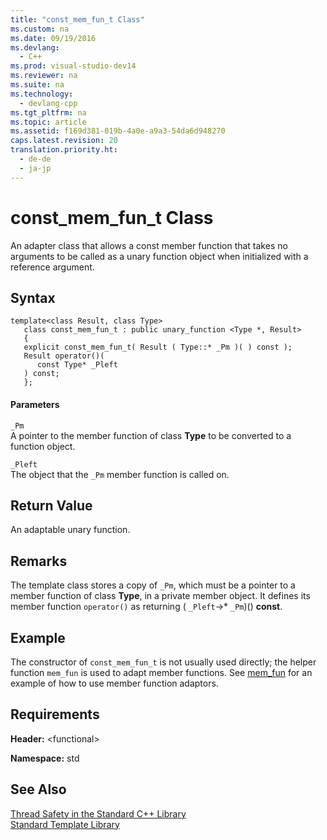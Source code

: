 ```yaml
---
title: "const_mem_fun_t Class"
ms.custom: na
ms.date: 09/19/2016
ms.devlang: 
  - C++
ms.prod: visual-studio-dev14
ms.reviewer: na
ms.suite: na
ms.technology: 
  - devlang-cpp
ms.tgt_pltfrm: na
ms.topic: article
ms.assetid: f169d381-019b-4a0e-a9a3-54da6d948270
caps.latest.revision: 20
translation.priority.ht: 
  - de-de
  - ja-jp
---
```

# const_mem_fun_t Class
An adapter class that allows a const member function that takes no arguments to be called as a unary function object when initialized with a reference argument.  
  
## Syntax  
  
```  
template<class Result, class Type>  
   class const_mem_fun_t : public unary_function <Type *, Result>   
   {  
   explicit const_mem_fun_t( Result ( Type::* _Pm )( ) const );  
   Result operator()(  
      const Type* _Pleft  
   ) const;  
   };  
```  
  
#### Parameters  
 `_Pm`  
 A pointer to the member function of class **Type** to be converted to a function object.  
  
 `_Pleft`  
 The object that the `_Pm` member function is called on.  
  
## Return Value  
 An adaptable unary function.  
  
## Remarks  
 The template class stores a copy of `_Pm`, which must be a pointer to a member function of class **Type**, in a private member object. It defines its member function `operator()` as returning ( `_Pleft`->\* `_Pm`)() **const**.  
  
## Example  
 The constructor of `const_mem_fun_t` is not usually used directly; the helper function `mem_fun` is used to adapt member functions. See [mem_fun](../vs140/-functional--functions.md#mem_fun_function) for an example of how to use member function adaptors.  
  
## Requirements  
 **Header:** <functional\>  
  
 **Namespace:** std  
  
## See Also  
 [Thread Safety in the Standard C++ Library](../vs140/Thread-Safety-in-the-C---Standard-Library.md)   
 [Standard Template Library](../vs140/Standard-Template-Library.md)